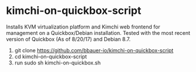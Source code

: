 # kimchi-on-quickbox-script
Installs KVM virtualization platform and Kimchi web frontend for management on a Quickbox/Debian installation. Tested with the most recent version of Quickbox (As of 8/20/17) and Debian 8.7.

1. git clone https://github.com/bbauer-io/kimchi-on-quickbox-script
2. cd kimchi-on-quickbox-script
3. run sudo sh kimchi-on-quickbox.sh
